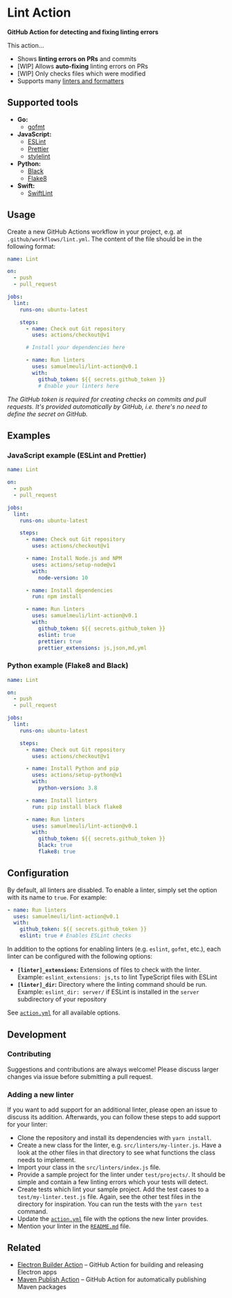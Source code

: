 # Lint Action

**GitHub Action for detecting and fixing linting errors**

This action…

- Shows **linting errors on PRs** and commits
- [WIP] Allows **auto-fixing** linting errors on PRs
- [WIP] Only checks files which were modified
- Supports many [linters and formatters](#supported-tools)

## Supported tools

- **Go:**
  - [gofmt](https://golang.org/cmd/gofmt)
- **JavaScript:**
  - [ESLint](https://eslint.org)
  - [Prettier](https://prettier.io)
  - [stylelint](https://stylelint.io)
- **Python:**
  - [Black](https://black.readthedocs.io)
  - [Flake8](http://flake8.pycqa.org)
- **Swift:**
  - [SwiftLint](https://github.com/realm/SwiftLint)

## Usage

Create a new GitHub Actions workflow in your project, e.g. at `.github/workflows/lint.yml`. The content of the file should be in the following format:

```yml
name: Lint

on:
  - push
  - pull_request

jobs:
  lint:
    runs-on: ubuntu-latest

    steps:
      - name: Check out Git repository
        uses: actions/checkout@v1

      # Install your dependencies here

      - name: Run linters
        uses: samuelmeuli/lint-action@v0.1
        with:
          github_token: ${{ secrets.github_token }}
          # Enable your linters here
```

_The GitHub token is required for creating checks on commits and pull requests. It's provided automatically by GitHub, i.e. there's no need to define the secret on GitHub._

## Examples

### JavaScript example (ESLint and Prettier)

```yml
name: Lint

on:
  - push
  - pull_request

jobs:
  lint:
    runs-on: ubuntu-latest

    steps:
      - name: Check out Git repository
        uses: actions/checkout@v1

      - name: Install Node.js and NPM
        uses: actions/setup-node@v1
        with:
          node-version: 10

      - name: Install dependencies
        run: npm install

      - name: Run linters
        uses: samuelmeuli/lint-action@v0.1
        with:
          github_token: ${{ secrets.github_token }}
          eslint: true
          prettier: true
          prettier_extensions: js,json,md,yml
```

### Python example (Flake8 and Black)

```yml
name: Lint

on:
  - push
  - pull_request

jobs:
  lint:
    runs-on: ubuntu-latest

    steps:
      - name: Check out Git repository
        uses: actions/checkout@v1

      - name: Install Python and pip
        uses: actions/setup-python@v1
        with:
          python-version: 3.8

      - name: Install linters
        run: pip install black flake8

      - name: Run linters
        uses: samuelmeuli/lint-action@v0.1
        with:
          github_token: ${{ secrets.github_token }}
          black: true
          flake8: true
```

## Configuration

By default, all linters are disabled. To enable a linter, simply set the option with its name to `true`. For example:

```yml
- name: Run linters
  uses: samuelmeuli/lint-action@v0.1
  with:
    github_token: ${{ secrets.github_token }}
    eslint: true # Enables ESLint checks
```

In addition to the options for enabling linters (e.g. `eslint`, `gofmt`, etc.), each linter can be configured with the following options:

- **`[linter]_extensions`:** Extensions of files to check with the linter. Example: `eslint_extensions: js,ts` to lint TypeScript files with ESLint
- **`[linter]_dir`:** Directory where the linting command should be run. Example: `eslint_dir: server/` if ESLint is installed in the `server` subdirectory of your repository

See [`action.yml`](./action.yml) for all available options.

## Development

### Contributing

Suggestions and contributions are always welcome! Please discuss larger changes via issue before submitting a pull request.

### Adding a new linter

If you want to add support for an additional linter, please open an issue to discuss its addition. Afterwards, you can follow these steps to add support for your linter:

- Clone the repository and install its dependencies with `yarn install`.
- Create a new class for the linter, e.g. `src/linters/my-linter.js`. Have a look at the other files in that directory to see what functions the class needs to implement.
- Import your class in the `src/linters/index.js` file.
- Provide a sample project for the linter under `test/projects/`. It should be simple and contain a few linting errors which your tests will detect.
- Create tests which lint your sample project. Add the test cases to a `test/my-linter.test.js` file. Again, see the other test files in the directory for inspiration. You can run the tests with the `yarn test` command.
- Update the [`action.yml`](./action.yml) file with the options the new linter provides.
- Mention your linter in the [`README.md`](./README.md) file.

## Related

- [Electron Builder Action](https://github.com/samuelmeuli/action-electron-builder) – GitHub Action for building and releasing Electron apps
- [Maven Publish Action](https://github.com/samuelmeuli/action-maven-publish) – GitHub Action for automatically publishing Maven packages
